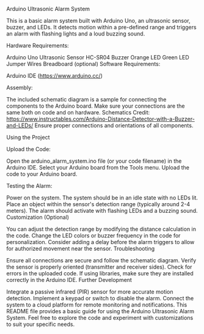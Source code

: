 Arduino Ultrasonic Alarm System

This is a basic alarm system built with Arduino Uno, an ultrasonic sensor, buzzer, and LEDs. It detects motion within a pre-defined range and triggers an alarm with flashing lights and a loud buzzing sound.

Hardware Requirements:

Arduino Uno
Ultrasonic Sensor HC-SR04
Buzzer
Orange LED
Green LED
Jumper Wires
Breadboard (optional)
Software Requirements:

Arduino IDE (https://www.arduino.cc/)

Assembly:

The included schematic diagram is a sample for connecting the components to the Arduino board. Make sure your connections
are the same both on code and on hardware.
Schematics Credit: https://www.instructables.com/Arduino-Distance-Detector-with-a-Buzzer-and-LEDs/
Ensure proper connections and orientations of all components.


Using the Project

Upload the Code:

Open the arduino_alarm_system.ino file (or your code filename) in the Arduino IDE.
Select your Arduino board from the Tools menu.
Upload the code to your Arduino board.


Testing the Alarm:

Power on the system.
The system should be in an idle state with no LEDs lit.
Place an object within the sensor's detection range (typically around 2-4 meters).
The alarm should activate with flashing LEDs and a buzzing sound.
Customization (Optional)

You can adjust the detection range by modifying the distance calculation in the code.
Change the LED colors or buzzer frequency in the code for personalization.
Consider adding a delay before the alarm triggers to allow for authorized movement near the sensor.
Troubleshooting

Ensure all connections are secure and follow the schematic diagram.
Verify the sensor is properly oriented (transmitter and receiver sides).
Check for errors in the uploaded code.
If using libraries, make sure they are installed correctly in the Arduino IDE.
Further Development

Integrate a passive infrared (PIR) sensor for more accurate motion detection.
Implement a keypad or switch to disable the alarm.
Connect the system to a cloud platform for remote monitoring and notifications.
This README file provides a basic guide for using the Arduino Ultrasonic Alarm System. Feel free to explore the code and experiment with customizations to suit your specific needs.
